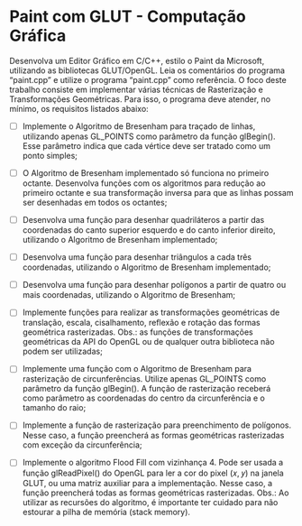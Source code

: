 # Paint com GLUT - Computação Gráfica

Desenvolva um Editor Gráfico em C/C++, estilo o Paint da Microsoft, utilizando as bibliotecas
GLUT/OpenGL. Leia os comentários do programa “paint.cpp” e utilize o programa “paint.cpp”
como referência. O foco deste trabalho consiste em implementar várias técnicas de Rasterização
e Transformações Geométricas. Para isso, o programa deve atender, no mínimo, os requisitos
listados abaixo:

- [ ] Implemente o Algoritmo de Bresenham para traçado de linhas, utilizando apenas GL_POINTS
como parâmetro da função glBegin(). Esse parâmetro indica que cada vértice deve ser tratado
como um ponto simples;

- [ ] O Algoritmo de Bresenham implementado só funciona no primeiro octante. Desenvolva
funções com os algoritmos para redução ao primeiro octante e sua transformação inversa para
que as linhas possam ser desenhadas em todos os octantes;

- [ ] Desenvolva uma função para desenhar quadriláteros a partir das coordenadas do canto
superior esquerdo e do canto inferior direito, utilizando o Algoritmo de Bresenham
implementado;

- [ ] Desenvolva uma função para desenhar triângulos a cada três coordenadas, utilizando o
Algoritmo de Bresenham implementado;

- [ ] Desenvolva uma função para desenhar polígonos a partir de quatro ou mais coordenadas,
utilizando o Algoritmo de Bresenham;

- [ ] Implemente funções para realizar as transformações geométricas de translação, escala,
cisalhamento, reflexão e rotação das formas geométrica rasterizadas. Obs.: as funções de
transformações geométricas da API do OpenGL ou de qualquer outra biblioteca não podem
ser utilizadas;

- [ ] Implemente uma função com o Algoritmo de Bresenham para rasterização de circunferências.
Utilize apenas GL_POINTS como parâmetro da função glBegin(). A função de rasterização
receberá como parâmetro as coordenadas do centro da circunferência e o tamanho do raio;

- [ ] Implemente a função de rasterização para preenchimento de polígonos. Nesse caso, a função
preencherá as formas geométricas rasterizadas com exceção da circunferência;

- [ ] Implemente o algoritmo Flood Fill com vizinhança 4. Pode ser usada a função glReadPixel()
do OpenGL para ler a cor do pixel (𝑥, 𝑦) na janela GLUT, ou uma matriz auxiliar para a
implementação. Nesse caso, a função preencherá todas as formas geométricas rasterizadas.
Obs.: Ao utilizar as recursões do algoritmo, é importante ter cuidado para não estourar a pilha
de memória (stack memory).